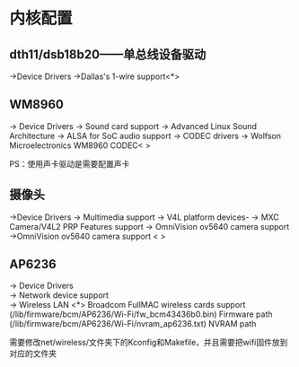 # 内核配置

## dth11/dsb18b20——单总线设备驱动
 ->Device Drivers
->Dallas's 1-wire support<*>



## WM8960
-> Device Drivers 
  -> Sound card support 
    -> Advanced Linux Sound Architecture
        -> ALSA for SoC audio support 
            -> CODEC drivers
                -> Wolfson Microelectronics WM8960 CODEC< >

PS：使用声卡驱动是需要配置声卡

## 摄像头
  ->Device Drivers 
   -> Multimedia support 
    -> V4L platform devices-
      -> MXC Camera/V4L2 PRP Features support
        -> OmniVision ov5640 camera support<M> 
        ->OmniVision ov5640 camera support < > 


## AP6236
  -> Device Drivers               
    -> Network device support                                         
       -> Wireless LAN
        <*>   Broadcom FullMAC wireless cards support                        
                (/lib/firmware/bcm/AP6236/Wi-Fi/fw_bcm43436b0.bin) Firmware path     
                (/lib/firmware/bcm/AP6236/Wi-Fi/nvram_ap6236.txt) NVRAM path   

需要修改net/wireless/文件夹下的Kconfig和Makefile，并且需要把wifi固件放到对应的文件夹




